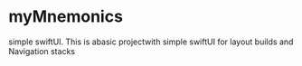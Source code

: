 # myMnemonics
simple swiftUI. 
This is abasic projectwith simple swiftUI for layout builds and Navigation stacks 

